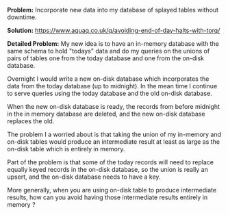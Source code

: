 **Problem:** Incorporate new data into my database of splayed tables without downtime.

**Solution:** https://www.aquaq.co.uk/q/avoiding-end-of-day-halts-with-torq/

**Detailed Problem:**
My new idea is to have an in-memory database with the same schema to hold "todays"
data and do my queries on the unions of pairs of tables one from the today database
and one from the on-disk database. 

Overnight I would write a new on-disk database which incorporates the data from the 
today database (up to midnight). In the mean time I continue to serve queries using the 
today database and the old on-disk database.

When the new on-disk database is ready, the records from before midnight in the 
in memory database are deleted, and the new on-disk database replaces the old.

The problem I a worried about is that taking the union of my in-memory and on-disk
tables would produce an intermediate result at least as large as the on-disk table
which is entirely in memory.

Part of the problem is that some of the today records will need to replace equally keyed
records in the on-disk database, so the union is really an upsert, and the on-disk database
needs to have a key.

More generally, when you are using on-disk table to produce intermediate results,
how can you avoid having those intermediate results entirely in memory ?
